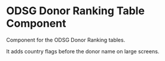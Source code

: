 ODSG Donor Ranking Table Component
==================================

Component for the ODSG Donor Ranking tables.

It adds country flags before the donor name on large screens.
